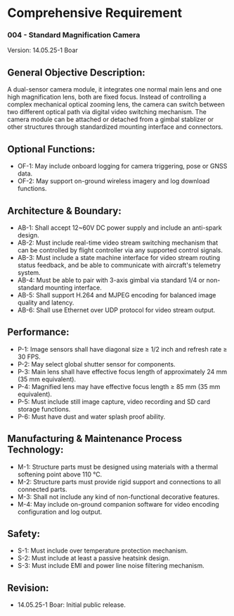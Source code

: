 # Comprehensive Requirement
### 004 - Standard Magnification Camera
Version: 14.05.25-1 Boar

## General Objective Description:

A dual-sensor camera module, it integrates one normal main lens and one high magnification lens, both are fixed focus. 
Instead of controlling a complex mechanical optical zooming lens, the camera can switch between two different optical path via digital video switching mechanism. 
The camera module can be attached or detached from a gimbal stablizer or other structures through standardized mounting interface and connectors.

## Optional Functions:
- OF-1: May include onboard logging for camera triggering, pose or GNSS data.
- OF-2: May support on-ground wireless imagery and log download functions.

## Architecture & Boundary:
- AB-1: Shall accept 12~60V DC power supply and include an anti-spark design.
- AB-2: Must include real-time video stream switching mechanism that can be controlled by flight controller via any supported control signals.
- AB-3: Must include a state machine interface for video stream routing status feedback, and be able to communicate with aircraft's telemetry system.
- AB-4: Must be able to pair with 3-axis gimbal via standard 1/4 or non-standard mounting interface.
- AB-5: Shall support H.264 and MJPEG encoding for balanced image quality and latency.
- AB-6: Shall use Ethernet over UDP protocol for video stream output.

## Performance:
- P-1: Image sensors shall have diagonal size ≥ 1/2 inch and refresh rate ≥ 30 FPS.
- P-2: May select global shutter sensor for components. 
- P-3: Main lens shall have effective focus length of approximately 24 mm (35 mm equivalent).
- P-4: Magnified lens may have effective focus length ≥ 85 mm (35 mm equivalent).
- P-5: Must include still image capture, video recording and SD card storage functions.
- P-6: Must have dust and water splash proof ability.

## Manufacturing & Maintenance Process Technology:
- M-1: Structure parts must be designed using materials with a thermal softening point above 110 ℃.
- M-2: Structure parts must provide rigid support and connections to all connected parts.
- M-3: Shall not include any kind of non-functional decorative features.
- M-4: May include on-ground companion software for video encoding configuration and log output.

## Safety:
- S-1: Must include over temperature protection mechanism.
- S-2: Must include at least a passive heatsink design.
- S-3: Must include EMI and power line noise filtering mechanism.
  
## Revision:
- 14.05.25-1 Boar: Initial public release.
